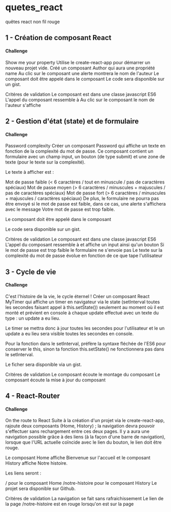 # quetes_react
quêtes react non fil rouge

## 1 - Création de composant React
#### Challenge
Show me your property
Utilise le create-react-app pour démarrer un nouveau projet vide.
Créé un composant Author qui aura une propriété name
Au clic sur le composant <Author /> une alerte montrera le nom de l'auteur
Le composant <Author /> doit être appelé dans le composant <App />
Le code sera disponible sur un gist.

Critéres de validation
Le composant est dans une classe javascript ES6
L'appel du composant ressemble à <Author name="Bob" />
Au clic sur le composant le nom de l'auteur s'affiche

## 2 - Gestion d'état (state) et de formulaire
#### Challenge
Password complexity
Créer un composant Password qui affiche un texte en fonction de la complexité du mot de passe. Ce composant contient un formulaire avec un champ input, un bouton (de type submit) et une zone de texte (pour le texte sur la complexité).

Le texte à afficher est :

Mot de passe faible (< 6 caractères / tout en minuscule / pas de caractères spéciaux)
Mot de passe moyen (> 6 caractères / minuscules + majuscules / pas de caractères spéciaux)
Mot de passe fort (> 6 caractères / minuscules + majuscules / caractères spéciaux)
De plus, le formulaire ne pourra pas être envoyé si le mot de passe est faible, dans ce cas, une alerte s'affichera avec le message Votre mot de passe est trop faible.

Le composant <Password /> doit être appelé dans le composant <App />

Le code sera disponible sur un gist.

Critéres de validation
Le composant est dans une classe javascript ES6
L'appel du composant ressemble à <Password /> et affiche un input ainsi qu'un bouton
Si le mot de passe est trop faible le formulaire ne s'envoie pas
Le texte sur la complexité du mot de passe évolue en fonction de ce que tape l'utilisateur


## 3 - Cycle de vie
#### Challenge
C'est l'histoire de la vie, le cycle éternel !
Créer un composant React MyTimer qui affiche un timer en navigateur via le state (setInterval toutes les secondes faisant appel à this.setState()) seulement au moment où il est monté et prévient en console à chaque update effectué avec un texte du type : un update a eu lieu.

Le timer se mettra donc à jour toutes les secondes pour l'utilisateur et le un update a eu lieu sera visible toutes les secondes en console.

Pour la fonction dans le setInterval, préfère la syntaxe fléchée de l'ES6 pour conserver le this, sinon ta fonction this.setState() ne fonctionnera pas dans le setInterval.

Le ficher sera disponible via un gist.

Critéres de validation
Le composant écoute le montage du composant
Le composant écoute la mise à jour du composant

## 4 - React-Router
#### Challenge
On the route to React
Suite à la création d'un projet via le create-react-app, rajoute deux composants (Home, History) ; la navigation devra pouvoir s'effectuer sans rechargement entre ces deux pages. Il y a aura une navigation possible grâce à des liens (à la façon d'une barre de navigation), lorsque que l'URL actuelle coïncide avec le lien du bouton, le lien doit être rouge.

Le composant Home affiche Bienvenue sur l'accueil et le composant History affiche Notre histoire.

Les liens seront :

/ pour le composant Home
/notre-histoire pour le composant History
Le projet sera disponible sur Github.

Critéres de validation
La navigation se fait sans rafraichissement
Le lien de la page /notre-histoire est en rouge lorsqu'on est sur la page
